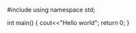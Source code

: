 #include<iostream>
  using namespace std;
  
  int main()
  {
    cout<<"Hello world";
    return 0;
  }

